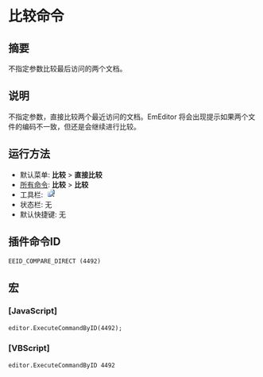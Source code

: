 # 比较命令

## 摘要

不指定参数比较最后访问的两个文档。

## 说明

不指定参数，直接比较两个最近访问的文档。EmEditor 将会出现提示如果两个文件的编码不一致，但还是会继续进行比较。

## 运行方法

- 默认菜单: **比较** \> **直接比较**
- [所有命令](../tools/all_commands): **比较** \> **比较**
- 工具栏:  ![](../../images/compare24x16.png)
- 状态栏: 无
- 默认快捷键: 无

## 插件命令ID

```
EEID_COMPARE_DIRECT (4492)
```

## 宏

### \[JavaScript\]

```
editor.ExecuteCommandByID(4492);
```

### \[VBScript\]

```
editor.ExecuteCommandByID 4492
```
